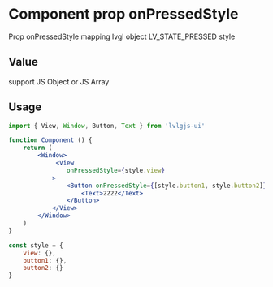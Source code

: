 # Component prop onPressedStyle

Prop onPressedStyle mapping lvgl object LV_STATE_PRESSED style

## Value
support JS Object or JS Array

## Usage
```jsx
import { View, Window, Button, Text } from 'lvlgjs-ui'

function Component () {
    return (
        <Window>
             <View
                onPressedStyle={style.view}
            >
                <Button onPressedStyle={[style.button1, style.button2]}>
                    <Text>2222</Text>
                </Button>
            </View>
        </Window>
    )
}

const style = {
    view: {},
    button1: {},
    button2: {}
}
```